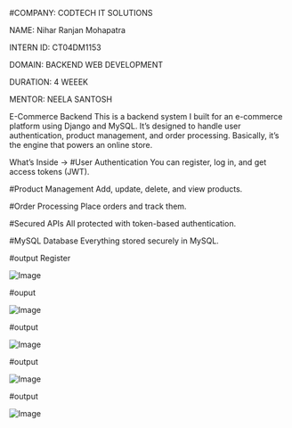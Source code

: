 #COMPANY: CODTECH IT SOLUTIONS

NAME: Nihar Ranjan Mohapatra

INTERN ID: CT04DM1153

DOMAIN: BACKEND WEB DEVELOPMENT

DURATION: 4 WEEEK

MENTOR: NEELA SANTOSH

E-Commerce Backend 
This is a backend system I built for an e-commerce platform using Django and MySQL. It’s designed to handle user authentication, product management, and order processing. Basically, it’s the engine that powers an online store.

 What’s Inside  ->
#User Authentication
You can register, log in, and get access tokens (JWT).

 #Product Management
Add, update, delete, and view products.

#Order Processing
Place orders and track them.

#Secured APIs
All protected with token-based authentication.

#MySQL Database
Everything stored securely in MySQL.


#output Register

![Image](https://github.com/user-attachments/assets/47b139aa-03c1-475c-ac9d-818885c96dfd)


#ouput


![Image](https://github.com/user-attachments/assets/62b1f48c-5635-4c36-8f39-1c81a0234b69)

#output


![Image](https://github.com/user-attachments/assets/6ef488ef-684f-4ae1-8633-9c38a4cf36ab)

#output


![Image](https://github.com/user-attachments/assets/3dade6ba-425b-4617-87f1-844759ea6b50)



#output


![Image](https://github.com/user-attachments/assets/d09d45ef-8c37-4ce0-8ead-e79bfda8b98c)



